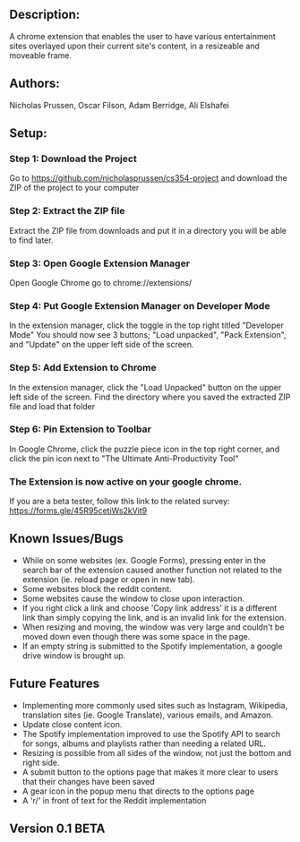 ## Description:
A chrome extension that enables the user to have various entertainment sites overlayed upon their current site's content, in a resizeable and moveable frame. 

## Authors: 
Nicholas Prussen, Oscar Filson, Adam Berridge, Ali Elshafei

## Setup:

### Step 1: Download the Project
Go to https://github.com/nicholasprussen/cs354-project and download the ZIP of the project to your computer

### Step 2: Extract the ZIP file
Extract the ZIP file from downloads and put it in a directory you will be able to find later.

### Step 3: Open Google Extension Manager
Open Google Chrome go to chrome://extensions/

### Step 4: Put Google Extension Manager on Developer Mode
In the extension manager, click the toggle in the top right titled "Developer Mode" 
You should now see 3 buttons; "Load unpacked", "Pack Extension", and "Update" on the upper left side of the screen. 

### Step 5: Add Extension to Chrome
In the extension manager, click the "Load Unpacked" button on the upper left side of the screen. 
Find the directory where you saved the extracted ZIP file and load that folder

### Step 6: Pin Extension to Toolbar
In Google Chrome, click the puzzle piece icon in the top right corner, and click the pin icon next to "The Ultimate Anti-Productivity Tool"

### The Extension is now active on your google chrome. 
If you are a beta tester, follow this link to the related survey: https://forms.gle/45R95cetiWs2kVit9

## Known Issues/Bugs
- While on some websites (ex. Google Forms), pressing enter in the search bar of the extension caused another function not related to the extension (ie. reload page or open in new tab).
- Some websites block the reddit content.
- Some websites cause the window to close upon interaction.
- If you right click a link and choose 'Copy link address' it is a different link than simply copying the link, and is an invalid link for the extension. 
- When resizing and moving, the window was very large and couldn't be moved down even though there was some space in the page.
- If an empty string is submitted to the Spotify implementation, a google drive window is brought up.

## Future Features
- Implementing more commonly used sites such as Instagram, Wikipedia, translation sites (ie. Google Translate), various emails, and Amazon.
- Update close content icon.
- The Spotify implementation improved to use the Spotify API to search for songs, albums and playlists rather than needing a related URL. 
- Resizing is possible from all sides of the window, not just the bottom and right side.
- A submit button to the options page that makes it more clear to users that their changes have been saved
- A gear icon in the popup menu that directs to the options page
- A 'r/' in front of text for the Reddit implementation

## Version 0.1 BETA
